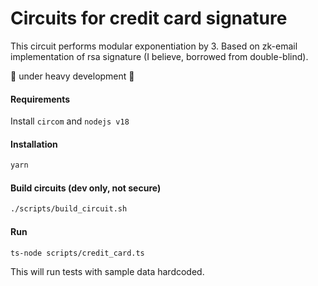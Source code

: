 # Circuits for credit card signature

This circuit performs modular exponentiation by 3. Based on zk-email implementation of rsa signature (I believe, borrowed from double-blind).

🚧 under heavy development 🚧

#### Requirements

Install `circom` and `nodejs v18`

#### Installation

```bash
yarn
```

#### Build circuits (dev only, not secure)

```bash
./scripts/build_circuit.sh
```

#### Run

```bash
ts-node scripts/credit_card.ts
```

This will run tests with sample data hardcoded.
